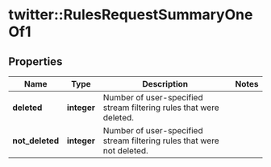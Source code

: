 # twitter::RulesRequestSummaryOneOf1


## Properties
Name | Type | Description | Notes
------------ | ------------- | ------------- | -------------
**deleted** | **integer** | Number of user-specified stream filtering rules that were deleted. | 
**not_deleted** | **integer** | Number of user-specified stream filtering rules that were not deleted. | 



